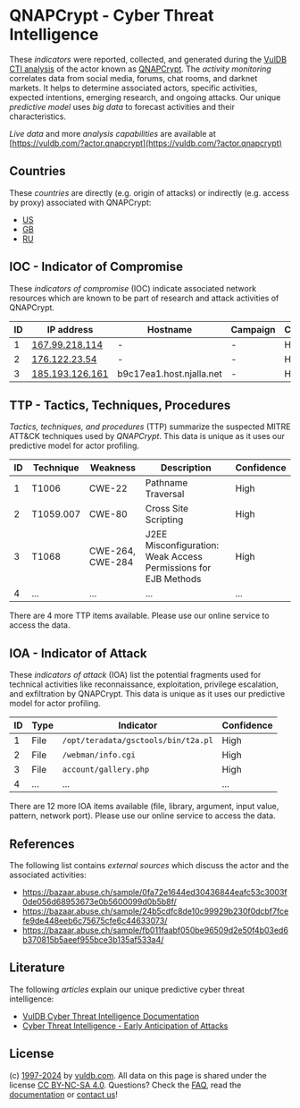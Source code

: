 # QNAPCrypt - Cyber Threat Intelligence

These _indicators_ were reported, collected, and generated during the [VulDB CTI analysis](https://vuldb.com/?kb.cti) of the actor known as [QNAPCrypt](https://vuldb.com/?actor.qnapcrypt). The _activity monitoring_ correlates data from social media, forums, chat rooms, and darknet markets. It helps to determine associated actors, specific activities, expected intentions, emerging research, and ongoing attacks. Our unique _predictive model_ uses _big data_ to forecast activities and their characteristics.

_Live data_ and more _analysis capabilities_ are available at [https://vuldb.com/?actor.qnapcrypt](https://vuldb.com/?actor.qnapcrypt)

## Countries

These _countries_ are directly (e.g. origin of attacks) or indirectly (e.g. access by proxy) associated with QNAPCrypt:

* [US](https://vuldb.com/?country.us)
* [GB](https://vuldb.com/?country.gb)
* [RU](https://vuldb.com/?country.ru)

## IOC - Indicator of Compromise

These _indicators of compromise_ (IOC) indicate associated network resources which are known to be part of research and attack activities of QNAPCrypt.

ID | IP address | Hostname | Campaign | Confidence
-- | ---------- | -------- | -------- | ----------
1 | [167.99.218.114](https://vuldb.com/?ip.167.99.218.114) | - | - | High
2 | [176.122.23.54](https://vuldb.com/?ip.176.122.23.54) | - | - | High
3 | [185.193.126.161](https://vuldb.com/?ip.185.193.126.161) | b9c17ea1.host.njalla.net | - | High

## TTP - Tactics, Techniques, Procedures

_Tactics, techniques, and procedures_ (TTP) summarize the suspected MITRE ATT&CK techniques used by _QNAPCrypt_. This data is unique as it uses our predictive model for actor profiling.

ID | Technique | Weakness | Description | Confidence
-- | --------- | -------- | ----------- | ----------
1 | T1006 | CWE-22 | Pathname Traversal | High
2 | T1059.007 | CWE-80 | Cross Site Scripting | High
3 | T1068 | CWE-264, CWE-284 | J2EE Misconfiguration: Weak Access Permissions for EJB Methods | High
4 | ... | ... | ... | ...

There are 4 more TTP items available. Please use our online service to access the data.

## IOA - Indicator of Attack

These _indicators of attack_ (IOA) list the potential fragments used for technical activities like reconnaissance, exploitation, privilege escalation, and exfiltration by QNAPCrypt. This data is unique as it uses our predictive model for actor profiling.

ID | Type | Indicator | Confidence
-- | ---- | --------- | ----------
1 | File | `/opt/teradata/gsctools/bin/t2a.pl` | High
2 | File | `/webman/info.cgi` | High
3 | File | `account/gallery.php` | High
4 | ... | ... | ...

There are 12 more IOA items available (file, library, argument, input value, pattern, network port). Please use our online service to access the data.

## References

The following list contains _external sources_ which discuss the actor and the associated activities:

* https://bazaar.abuse.ch/sample/0fa72e1644ed30436844eafc53c3003f0de056d68953673e0b5600099d0b5b8f/
* https://bazaar.abuse.ch/sample/24b5cdfc8de10c99929b230f0dcbf7fcefe9de448eeb6c75675cfe6c44633073/
* https://bazaar.abuse.ch/sample/fb011faabf050be96509d2e50f4b03ed6b370815b5aeef955bce3b135af533a4/

## Literature

The following _articles_ explain our unique predictive cyber threat intelligence:

* [VulDB Cyber Threat Intelligence Documentation](https://vuldb.com/?kb.cti)
* [Cyber Threat Intelligence - Early Anticipation of Attacks](https://www.scip.ch/en/?labs.20201022)

## License

(c) [1997-2024](https://vuldb.com/?kb.changelog) by [vuldb.com](https://vuldb.com/?kb.about). All data on this page is shared under the license [CC BY-NC-SA 4.0](https://creativecommons.org/licenses/by-nc-sa/4.0/). Questions? Check the [FAQ](https://vuldb.com/?kb.faq), read the [documentation](https://vuldb.com/?kb) or [contact us](https://vuldb.com/?contact)!
